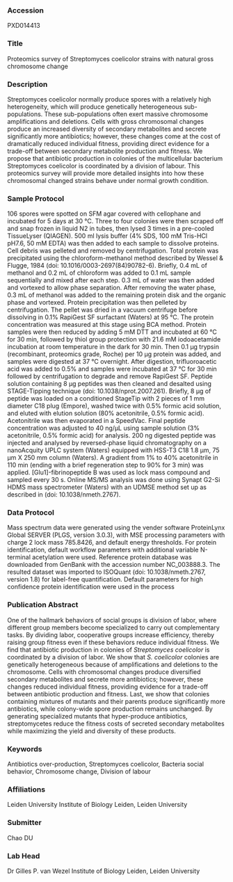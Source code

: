 ### Accession
PXD014413

### Title
Proteomics survey of Streptomyces coelicolor strains with natural gross chromosome change

### Description
Streptomyces coelicolor normally produce spores with a relatively high heterogeneity, which will produce genetically heterogeneous sub-populations. These sub-populations often exert massive chromosome amplifications and deletions. Cells with gross chromosomal changes produce an increased diversity of secondary metabolites and secrete significantly more antibiotics; however, these changes come at the cost of dramatically reduced individual fitness, providing direct evidence for a trade-off between secondary metabolite production and fitness. We propose that antibiotic production in colonies of the multicellular bacterium Streptomyces coelicolor is coordinated by a division of labour. This proteomics survey will provide more detailed insights into how these chromosomal changed strains behave under normal growth condition.

### Sample Protocol
106 spores were spotted on SFM agar covered with cellophane and incubated for 5 days at 30 °C. Three to four colonies were then scraped off and snap frozen in liquid N2 in tubes, then lysed 3 times in a pre-cooled TissueLyser (QIAGEN). 500 ml lysis buffer (4% SDS, 100 mM Tris-HCl pH7.6, 50 mM EDTA) was then added to each sample to dissolve proteins. Cell debris was pelleted and removed by centrifugation. Total protein was precipitated using the chloroform-methanol method described by Wessel & Flugge, 1984 (doi: 10.1016/0003-2697(84)90782-6). Briefly, 0.4 mL of methanol and 0.2 mL of chloroform was added to 0.1 mL sample sequentially and mixed after each step. 0.3 mL of water was then added and vortexed to allow phase separation. After removing the water phase, 0.3 mL of methanol was added to the remaining protein disk and the organic phase and vortexed. Protein precipitation was then pelleted by centrifugation. The pellet was dried in a vacuum centrifuge before dissolving in 0.1% RapiGest SF surfactant (Waters) at 95 °C. The protein concentration was measured at this stage using BCA method. Protein samples were then reduced by adding 5 mM DTT and incubated at 60 °C for 30 min, followed by thiol group protection with 21.6 mM iodoacetamide incubation at room temperature in the dark for 30 min. Then 0.1 μg trypsin (recombinant, proteomics grade, Roche) per 10 μg protein was added, and samples were digested at 37 °C overnight. After digestion, trifluoroacetic acid was added to 0.5% and samples were incubated at 37 °C for 30 min followed by centrifugation to degrade and remove RapiGest SF. Peptide solution containing 8 μg peptides was then cleaned and desalted using STAGE-Tipping technique (doi: 10.1038/nprot.2007.261). Briefly, 8 μg of peptide was loaded on a conditioned StageTip with 2 pieces of 1 mm diameter C18 plug (Empore), washed twice with 0.5% formic acid solution, and eluted with elution solution (80% acetonitrile, 0.5% formic acid). Acetonitrile was then evaporated in a SpeedVac. Final peptide concentration was adjusted to 40 ng/μL using sample solution (3% acetonitrile, 0.5% formic acid) for analysis. 200 ng digested peptide was injected and analysed by reversed-phase liquid chromatography on a nanoAcquity UPLC system (Waters) equipped with HSS-T3 C18 1.8 μm, 75 µm X 250 mm column (Waters). A gradient from 1% to 40% acetonitrile in 110 min (ending with a brief regeneration step to 90% for 3 min) was applied. [Glu1]-fibrinopeptide B was used as lock mass compound and sampled every 30 s. Online MS/MS analysis was done using Synapt G2-Si HDMS mass spectrometer (Waters) with an UDMSE method set up as described in (doi: 10.1038/nmeth.2767).

### Data Protocol
Mass spectrum data were generated using the vender software ProteinLynx Global SERVER (PLGS, version 3.0.3), with MSE processing parameters with charge 2 lock mass 785.8426, and default energy thresholds. For protein identification, default workflow parameters with additional variable N-terminal acetylation were used. Reference protein database was downloaded from GenBank with the accession number NC_003888.3. The resulted dataset was imported to ISOQuant (doi: 10.1038/nmeth.2767, version 1.8) for label-free quantification. Default parameters for high confidence protein identification were used in the process

### Publication Abstract
One of the hallmark behaviors of social groups is division of labor, where different group members become specialized to carry out complementary tasks. By dividing labor, cooperative groups increase efficiency, thereby raising group fitness even if these behaviors reduce individual fitness. We find that antibiotic production in colonies of <i>Streptomyces coelicolor</i> is coordinated by a division of labor. We show that <i>S. coelicolor</i> colonies are genetically heterogeneous because of amplifications and deletions to the chromosome. Cells with chromosomal changes produce diversified secondary metabolites and secrete more antibiotics; however, these changes reduced individual fitness, providing evidence for a trade-off between antibiotic production and fitness. Last, we show that colonies containing mixtures of mutants and their parents produce significantly more antibiotics, while colony-wide spore production remains unchanged. By generating specialized mutants that hyper-produce antibiotics, streptomycetes reduce the fitness costs of secreted secondary metabolites while maximizing the yield and diversity of these products.

### Keywords
Antibiotics over-production, Streptomyces coelicolor, Bacteria social behavior, Chromosome change, Division of labour

### Affiliations
Leiden University
Institute of Biology Leiden, Leiden University

### Submitter
Chao DU

### Lab Head
Dr Gilles P. van Wezel
Institute of Biology Leiden, Leiden University


